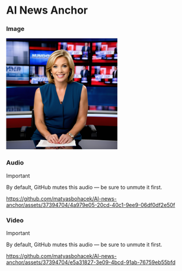 # AI News Anchor

### Image

<img src='image.png' width="300">

### Audio

> [!IMPORTANT]
> By default, GitHub mutes this audio — be sure to unmute it first.

https://github.com/matyasbohacek/AI-news-anchor/assets/37394704/4a979e05-20cd-40c1-9ee9-06df0df2e50f

### Video

> [!IMPORTANT]
> By default, GitHub mutes this audio — be sure to unmute it first.

https://github.com/matyasbohacek/AI-news-anchor/assets/37394704/e5a31827-3e09-4bcd-91ab-76759eb55bfd
